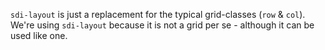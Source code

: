 `sdi-layout` is just a replacement for the typical grid-classes (`row` & `col`).
We're using `sdi-layout` because it is not a grid per se - although it can be used like one.
